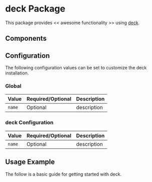 # deck Package

This package provides << awesome functionality >> using [deck](https://INFO_NEEDED).

## Components

## Configuration

The following configuration values can be set to customize the deck installation.

### Global

| Value | Required/Optional | Description |
|-------|-------------------|-------------|
| `name` | Optional | description |

### deck Configuration

| Value | Required/Optional | Description |
|-------|-------------------|-------------|
| `name` | Optional | description |

## Usage Example

The follow is a basic guide for getting started with deck.
